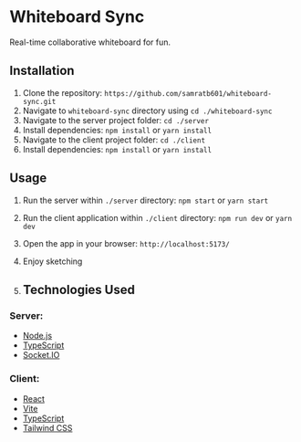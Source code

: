 # Whiteboard Sync

Real-time collaborative whiteboard for fun.

## Installation

1. Clone the repository: `https://github.com/samratb601/whiteboard-sync.git`
3. Navigate to `whiteboard-sync` directory using `cd ./whiteboard-sync`
2. Navigate to the server project folder: `cd ./server`
3. Install dependencies: `npm install` or `yarn install`
4. Navigate to the client project folder: `cd ./client`
5. Install dependencies: `npm install` or `yarn install`

## Usage

1. Run the server within `./server` directory: `npm start` or `yarn start`
1. Run the client application within `./client` directory: `npm run dev` or `yarn dev`
3. Open the app in your browser: `http://localhost:5173/`
4. Enjoy sketching

5. ## Technologies Used

### Server:

- [Node.js](https://nodejs.org/)
- [TypeScript](https://www.typescriptlang.org/)
- [Socket.IO](https://socket.io/)

### Client:

- [React](https://reactjs.org/)
- [Vite](https://vitejs.dev/)
- [TypeScript](https://www.typescriptlang.org/)
- [Tailwind CSS](https://tailwindcss.com/)


